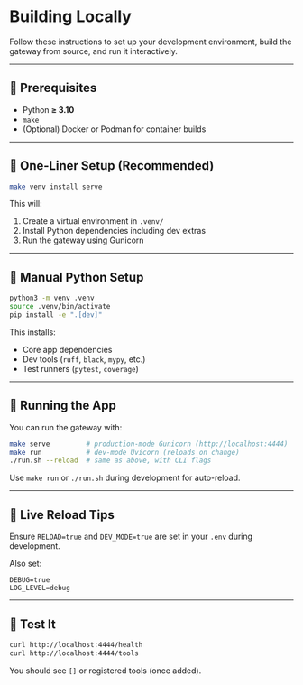 # Building Locally

Follow these instructions to set up your development environment, build the gateway from source, and run it interactively.

---

## 🧩 Prerequisites

- Python **≥ 3.10**
- `make`
- (Optional) Docker or Podman for container builds

---

## 🔧 One-Liner Setup (Recommended)

```bash
make venv install serve
```

This will:

1. Create a virtual environment in `.venv/`
2. Install Python dependencies including dev extras
3. Run the gateway using Gunicorn

---

## 🐍 Manual Python Setup

```bash
python3 -m venv .venv
source .venv/bin/activate
pip install -e ".[dev]"
```

This installs:

* Core app dependencies
* Dev tools (`ruff`, `black`, `mypy`, etc.)
* Test runners (`pytest`, `coverage`)

---

## 🚀 Running the App

You can run the gateway with:

```bash
make serve         # production-mode Gunicorn (http://localhost:4444)
make run           # dev-mode Uvicorn (reloads on change)
./run.sh --reload  # same as above, with CLI flags
```

Use `make run` or `./run.sh` during development for auto-reload.

---

## 🔄 Live Reload Tips

Ensure `RELOAD=true` and `DEV_MODE=true` are set in your `.env` during development.

Also set:

```env
DEBUG=true
LOG_LEVEL=debug
```

---

## 🧪 Test It

```bash
curl http://localhost:4444/health
curl http://localhost:4444/tools
```

You should see `[]` or registered tools (once added).
